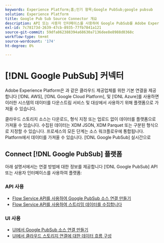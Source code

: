 ```yaml
---
keywords: Experience Platform;홈;인기 항목;Google PubSub;google pubsub
solution: Experience Platform
title: Google Pub Sub Source Connector 개요
description: API 또는 사용자 인터페이스를 사용하여 Google PubSub를 Adobe Experience Platform에 연결하는 방법을 알아봅니다.
exl-id: 7c78173d-2639-47cb-8935-77fb7841a121
source-git-commit: 59dfa862388394a68630a7136dee8e8988d0368c
workflow-type: tm+mt
source-wordcount: '174'
ht-degree: 0%

---
```


# [!DNL Google PubSub] 커넥터

Adobe Experience Platform은 과 같은 클라우드 제공업체를 위한 기본 연결을 제공합니다 [!DNL AWS], [!DNL Google Cloud Platform], 및 [!DNL Azure]를 사용하면 이러한 시스템의 데이터를 다운스트림 서비스 및 대상에서 사용하기 위해 플랫폼으로 가져올 수 있습니다.

클라우드 스토리지 소스는 다운로드, 형식 지정 또는 업로드 없이 데이터를 플랫폼으로 가져올 수 있습니다. 수집된 데이터는 XDM JSON, XDM Parquet 또는 구분된 형식으로 지정할 수 있습니다. 프로세스의 모든 단계는 소스 워크플로우에 통합됩니다. Platform에서 데이터를 가져올 수 있습니다. [!DNL Google PubSub] 실시간으로

## Connect [!DNL Google PubSub] 플랫폼

아래 설명서에서는 연결 방법에 대한 정보를 제공합니다 [!DNL Google PubSub] API 또는 사용자 인터페이스를 사용하여 플랫폼:

### API 사용

- [Flow Service API를 사용하여 Google PubSub 소스 연결 만들기](../../tutorials/api/create/cloud-storage/google-pubsub.md)
- [Flow Service API를 사용하여 스트리밍 데이터를 수집합니다](../../tutorials/api/collect/streaming.md)

### UI 사용

- [UI에서 Google PubSub 소스 연결 만들기](../../tutorials/ui/create/cloud-storage/google-pubsub.md)
- [UI에서 클라우드 스토리지 연결에 대한 데이터 흐름 구성](../../tutorials/ui/dataflow/streaming/cloud-storage-streaming.md)
